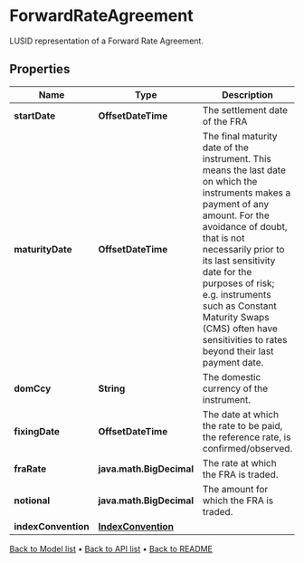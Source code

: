 

# ForwardRateAgreement

LUSID representation of a Forward Rate Agreement.

## Properties

| Name | Type | Description | Notes |
|------------ | ------------- | ------------- | -------------|
|**startDate** | **OffsetDateTime** | The settlement date of the FRA |  |
|**maturityDate** | **OffsetDateTime** | The final maturity date of the instrument. This means the last date on which the instruments makes a payment of any amount.  For the avoidance of doubt, that is not necessarily prior to its last sensitivity date for the purposes of risk; e.g. instruments such as  Constant Maturity Swaps (CMS) often have sensitivities to rates beyond their last payment date. |  |
|**domCcy** | **String** | The domestic currency of the instrument. |  |
|**fixingDate** | **OffsetDateTime** | The date at which the rate to be paid, the reference rate, is confirmed/observed. |  |
|**fraRate** | **java.math.BigDecimal** | The rate at which the FRA is traded. |  |
|**notional** | **java.math.BigDecimal** | The amount for which the FRA is traded. |  |
|**indexConvention** | [**IndexConvention**](IndexConvention.md) |  |  [optional] |



[Back to Model list](../README.md#documentation-for-models) &#8226; [Back to API list](../README.md#documentation-for-api-endpoints) &#8226; [Back to README](../README.md)


